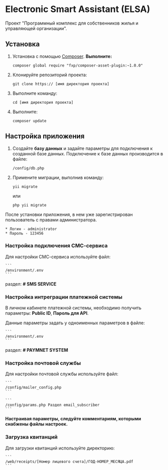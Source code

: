 Electronic Smart Assistant (ELSA)
=====================

Проект "Программный комплекс для собственников жилья и управляющей организации".

## Установка

1. Установка с помощью [Composer](http://getcomposer.org/). **Выполните:**

    ```
    composer global require "fxp/composer-asset-plugin:~1.0.0"
    ```

2. Клонируйте репозиторий проекта:

    ```
    git clone https:// [имя директория проекта]
    ```

3. Выполните команду:

    ```
    cd [имя директория проекта]
    ```

4. Выполните:

    ```
    composer update
    ```


## Настройка приложения

1. Создайте **базу данных** и задайте параметры для подключения к созданной базе данных. Подключение к базе данных производится в файле:

    ```
    /config/db.php
    ```

2. Примените миграции, выполнив команду:

    ```
    yii migrate
    ```

    или

    ```
    php yii migrate
    ```

После установки приложения, в нем уже зарегистрирован пользователь с правами администратора.

    * Логин - administrator
    * Пароль - 123456


### Настройка подключения СМС-сервиса

Для настройки СМС-сервиса используйте файл:

    ```
    /environment/.env
    ```

раздел: **# SMS SERVICE**

### Настройка интреграции платежной системы

В личном кабинете платежной системы, необходимо получить параметры: **Public ID**, **Пароль для API**.

Данные параметры задать у одноименных параметров в файле:

    ```
    /environment/.env
    ```

раздел: **# PAYMNET SYSTEM**

### Настройка почтовой службы

Для настройки почтовой службы используйте файл:

    ```
    /config/mailer_config.php
    ```

    ```
    /config/params.php Раздел email_subscriber
    ```
**Настраивая параметры, следуйте комментариям, которыми снабжены файлы настроек.**

### Загрузка квитанций

Для загрузки квитанций используйте директорию:

    ```
    /web/receipts/[Номер лицевого счета]/ГОД-НОМЕР_МЕСЯЦА.pdf
    ```


